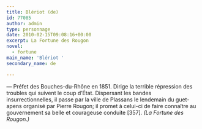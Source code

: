 ```yaml
---
title: Blériot (de)
id: 77085
author: admin
type: personnage
date: 2010-02-15T09:08:16+00:00
excerpt: La Fortune des Rougon
novel:
  - fortune
main_name: 'Blériot '
secondary_name: de

---
```

**—** Préfet des Bouches-du-Rhône en 1851. Dirige la terrible répression des troubles qui suivent le coup d&rsquo;État. Dispersant les bandes insurrectionnelles, il passe par la ville de Plassans le lendemain du guet-apens organisé par Pierre Rougon; il promet à celui-ci de faire connaître au gouvernement sa belle et courageuse conduite [357]. _(La Fortune des Rougon.)_